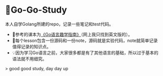 # 📔Go-Go-Study
<p></p>

本人自学Golang所建的repo，记录一些笔记和test代码。
* 📖参考的课本为<a href="https://github.com/Xuhy0826/Golang-Study/blob/master/resource/Get.Programming.Go.Nathan.Youngman.pdf">《Go语言趣学指南》</a>（网上我只找到英文版的）。
* 📓每个lesson包含一份源码和一份note，源码就是实验代码，note就简单记录值得记录的知识点。  
* 💡因为学习Go语言之前，大家很多都是有了其他语言的基础，所以过于基本的语法就不用细究。  
<p></p>
> good good study, day day up